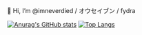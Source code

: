 👋 Hi, I’m @imneverdied / オウセイブン / fydra

[![Anurag's GitHub stats](https://github-readme-stats.vercel.app/api?username=imneverdied&theme=dark&show_icons=true)](https://github.com/anuraghazra/github-readme-stats)
[![Top Langs](https://github-readme-stats.vercel.app/api/top-langs/?username=imneverdied&layout=compact)](https://github.com/anuraghazra/github-readme-stats)
